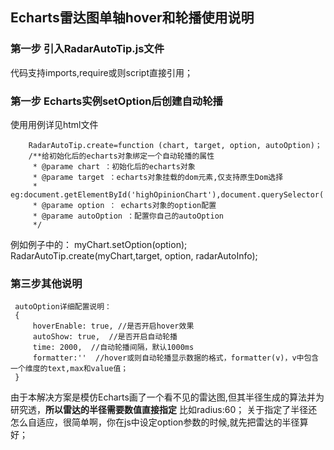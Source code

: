 ## Echarts雷达图单轴hover和轮播使用说明 ##

### 第一步 引入RadarAutoTip.js文件 ###
代码支持imports,require或则script直接引用；

### 第一步 Echarts实例setOption后创建自动轮播 ###
使用用例详见html文件

        RadarAutoTip.create=function (chart, target, option, autoOption)；
        /**给初始化后的echarts对象绑定一个自动轮播的属性
         * @parame chart ：初始化后的echarts对象
         * @parame target ：echarts对象挂载的dom元素,仅支持原生Dom选择
         *   eg:document.getElementById('highOpinionChart'),document.querySelector('.highOpinionChart')
         * @parame option ： echarts对象的option配置
         * @parame autoOption ：配置你自己的autoOption
         */
例如例子中的：
        myChart.setOption(option);
        RadarAutoTip.create(myChart,target, option, radarAutoInfo);

 ### 第三步其他说明 ###
     autoOption详细配置说明：
     {
         hoverEnable: true, //是否开启hover效果
         autoShow: true,  //是否开启自动轮播
         time: 2000,  //自动轮播间隔，默认1000ms
         formatter:''  //hover或则自动轮播显示数据的格式，formatter(v)，v中包含一个维度的text,max和value值；
     }

 由于本解决方案是模仿Echarts画了一个看不见的雷达图,但其半径生成的算法并为研究透，**所以雷达的半径需要数值直接指定**
 比如radius:60；
 关于指定了半径还怎么自适应，很简单啊，你在js中设定option参数的时候,就先把雷达的半径算好；
